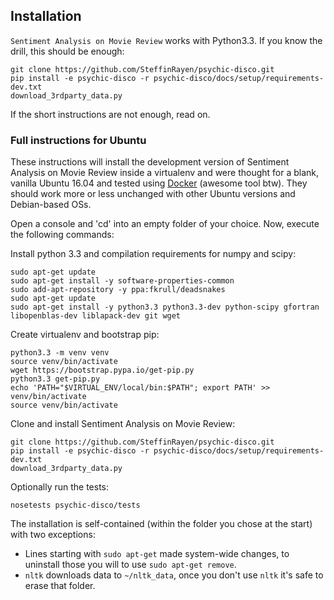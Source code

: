 Installation
------------

`Sentiment Analysis on Movie Review` works with Python3.3. If you know the drill, this should be enough:

    git clone https://github.com/SteffinRayen/psychic-disco.git
    pip install -e psychic-disco -r psychic-disco/docs/setup/requirements-dev.txt
    download_3rdparty_data.py

If the short instructions are not enough, read on.

### Full instructions for Ubuntu


These instructions will install the development version of Sentiment Analysis on Movie Review inside a virtualenv and were thought for a blank, vanilla Ubuntu 16.04 and tested using [Docker](https://www.docker.com/) (awesome tool btw). They should work more or less unchanged with other Ubuntu versions and Debian-based OSs.

Open a console and 'cd' into an empty folder of your choice. Now, execute the following commands:

Install python 3.3 and compilation requirements for numpy and scipy:

    sudo apt-get update
    sudo apt-get install -y software-properties-common
    sudo add-apt-repository -y ppa:fkrull/deadsnakes
    sudo apt-get update
    sudo apt-get install -y python3.3 python3.3-dev python-scipy gfortran libopenblas-dev liblapack-dev git wget

Create virtualenv and bootstrap pip:

    python3.3 -m venv venv
    source venv/bin/activate
    wget https://bootstrap.pypa.io/get-pip.py
    python3.3 get-pip.py
    echo 'PATH="$VIRTUAL_ENV/local/bin:$PATH"; export PATH' >> venv/bin/activate
    source venv/bin/activate

Clone and install Sentiment Analysis on Movie Review:

    git clone https://github.com/SteffinRayen/psychic-disco.git
    pip install -e psychic-disco -r psychic-disco/docs/setup/requirements-dev.txt
    download_3rdparty_data.py

Optionally run the tests:

    nosetests psychic-disco/tests

The installation is self-contained (within the folder you chose at the start) with
two exceptions:

- Lines starting with `sudo apt-get` made system-wide changes, to uninstall
  those you will to use `sudo apt-get remove`.
- `nltk` downloads data to `~/nltk_data`, once you don't use `nltk` it's safe
  to erase that folder.
